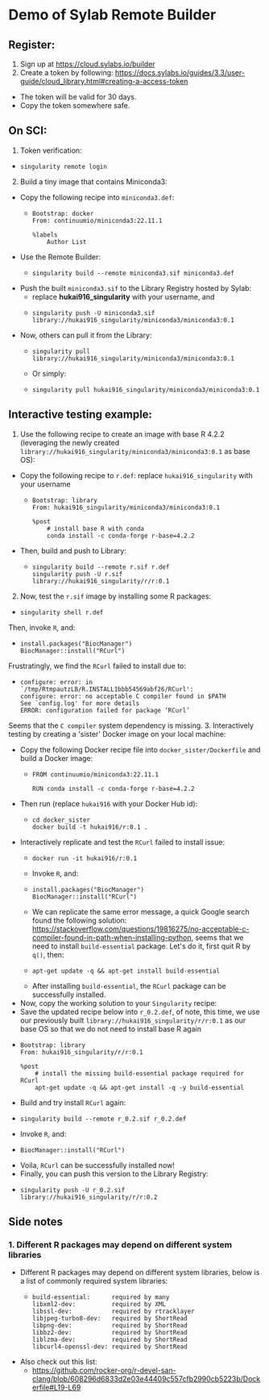 # Demo of Sylab Remote Builder
## Register:
1.  Sign up at https://cloud.sylabs.io/builder
2.  Create a token by following: https://docs.sylabs.io/guides/3.3/user-guide/cloud_library.html#creating-a-access-token
  - The token will be valid for 30 days.
  - Copy the token somewhere safe.

## On SCI:
1.  Token verification:
- ```
  singularity remote login
  ```
2. Build a tiny image that contains Miniconda3:
- Copy the following recipe into `miniconda3.def`:
  - ```
    Bootstrap: docker
    From: continuumio/miniconda3:22.11.1

    %labels
        Author List
    ```
- Use the Remote Builder:
  - ```
    singularity build --remote miniconda3.sif miniconda3.def
    ```
- Push the built `miniconda3.sif` to the Library Registry hosted by Sylab:
  - replace **hukai916_singularity** with your username, and
  - ```
    singularity push -U miniconda3.sif library://hukai916_singularity/miniconda3/miniconda3:0.1
    ```
- Now, others can pull it from the Library:
  - ```
    singularity pull library://hukai916_singularity/miniconda3/miniconda3:0.1
    ```
  - Or simply:
  - ```
    singularity pull hukai916_singularity/miniconda3/miniconda3:0.1
    ```

## Interactive testing example:
1.  Use the following recipe to create an image with base R 4.2.2 (leveraging the newly created `library://hukai916_singularity/miniconda3/miniconda3:0.1` as base OS):
- Copy the following recipe to `r.def`: replace `hukai916_singularity` with your username
  - ```
    Bootstrap: library
    From: hukai916_singularity/miniconda3/miniconda3:0.1

    %post
        # install base R with conda
        conda install -c conda-forge r-base=4.2.2
    ```
- Then, build and push to Library:
  - ```
    singularity build --remote r.sif r.def
    singularity push -U r.sif library://hukai916_singularity/r/r:0.1
    ```
2.  Now, test the `r.sif` image by installing some R packages:
- ```
  singularity shell r.def
  ```
Then, invoke `R`, and:
- ```
  install.packages("BiocManager")
  BiocManager::install("RCurl")
  ```
Frustratingly, we find the `RCurl` failed to install due to:
- ```
  configure: error: in `/tmp/RtmpautzLB/R.INSTALL1bbb54569abf26/RCurl':
  configure: error: no acceptable C compiler found in $PATH
  See `config.log' for more details
  ERROR: configuration failed for package ‘RCurl’
  ```
Seems that the `C compiler` system dependency is missing.
3.  Interactively testing by creating a 'sister' Docker image on your local machine:
- Copy the following Docker recipe file into `docker_sister/Dockerfile` and build a Docker image:
  - ```
    FROM continuumio/miniconda3:22.11.1

    RUN conda install -c conda-forge r-base=4.2.2
    ```
- Then run (replace `hukai916` with your Docker Hub id):
  - ```
    cd docker_sister
    docker build -t hukai916/r:0.1 .
    ```
- Interactively replicate and test the `RCurl` failed to install issue:
  - ```
    docker run -it hukai916/r:0.1
    ```
  - Invoke `R`, and:
  - ```
    install.packages("BiocManager")
    BiocManager::install("RCurl")
    ```
  - We can replicate the same error message, a quick Google search found the following solution: https://stackoverflow.com/questions/19816275/no-acceptable-c-compiler-found-in-path-when-installing-python, seems that we need to install `build-essential` package. Let's do it, first quit R by `q()`, then:
  - ```
    apt-get update -q && apt-get install build-essential
    ```
  - After installing `build-essential`, the `RCurl` package can be successfully installed.
-  Now, copy the working solution to your `Singularity` recipe:
  - Save the updated recipe below into `r_0.2.def`, of note, this time, we use our previously built `library://hukai916_singularity/r/r:0.1` as our base OS so that we do not need to install base R again
  - ```
    Bootstrap: library
    From: hukai916_singularity/r/r:0.1

    %post
        # install the missing build-essential package required for RCurl
        apt-get update -q && apt-get install -q -y build-essential
    ```
  - Build and try install `RCurl` again:
  - ```
    singularity build --remote r_0.2.sif r_0.2.def
    ```
  - Invoke `R`, and:
  - ```
    BiocManager::install("RCurl")
    ```
  - Voila, `RCurl` can be successfully installed now!
  - Finally, you can push this version to the Library Registry:
  - ```
    singularity push -U r_0.2.sif library://hukai916_singularity/r/r:0.2
    ```

## Side notes
### 1. Different R packages may depend on different system libraries
- Different R packages may depend on different system libraries, below is a list of commonly required system libraries:
  - ```
    build-essential:      required by many
    libxml2-dev:          required by XML
    libssl-dev:           required by rtracklayer
    libjpeg-turbo8-dev:   required by ShortRead
    libpng-dev:           required by ShortRead
    libbz2-dev:           required by ShortRead
    liblzma-dev:          required by ShortRead
    libcurl4-openssl-dev: required by ShortRead
    ```
- Also check out this list:
  - https://github.com/rocker-org/r-devel-san-clang/blob/608296d6833d2e03e44409c557cfb2990cb5223b/Dockerfile#L19-L69
